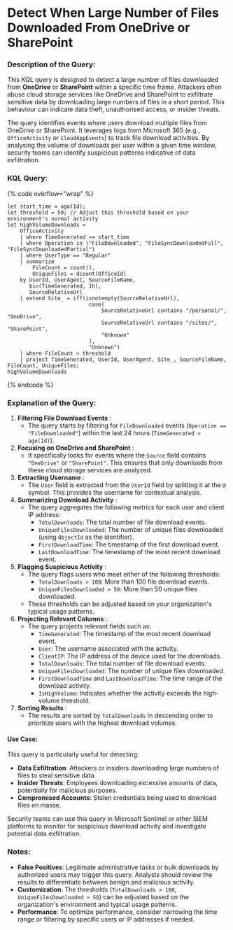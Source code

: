 # Detect When Large Number of Files Downloaded From OneDrive or SharePoint

### Description of the Query:

This KQL query is designed to detect a large number of files downloaded from **OneDrive** or **SharePoint** within a specific time frame. Attackers often abuse cloud storage services like OneDrive and SharePoint to exfiltrate sensitive data by downloading large numbers of files in a short period. This behaviour can indicate data theft, unauthorised access, or insider threats.

The query identifies events where users download multiple files from OneDrive or SharePoint. It leverages logs from Microsoft 365 (e.g., `OfficeActivity` or `CloudAppEvents`) to track file download activities. By analysing the volume of downloads per user within a given time window, security teams can identify suspicious patterns indicative of data exfiltration.

### KQL Query:

{% code overflow="wrap" %}
```kusto
let start_time = ago(1d);
let threshold = 50; // Adjust this threshold based on your environment's normal activity
let highVolumeDownloads = 
    OfficeActivity
    | where TimeGenerated >= start_time
    | where Operation in ("FileDownloaded", "FileSyncDownloadedFull", "FileSyncDownloadedPartial")
    | where UserType == "Regular"
    | summarize 
        FileCount = count(), 
        UniqueFiles = dcount(OfficeId) 
    by UserId, UserAgent, SourceFileName, 
       bin(TimeGenerated, 1h), 
       SourceRelativeUrl
    | extend Site_ = iff(isnotempty(SourceRelativeUrl), 
                          case(
                              SourceRelativeUrl contains "/personal/", "OneDrive",
                              SourceRelativeUrl contains "/sites/", "SharePoint",
                              "Unknown"
                          ), 
                          "Unknown")
    | where FileCount > threshold
    | project TimeGenerated, UserId, UserAgent, Site_, SourceFileName, FileCount, UniqueFiles;
highVolumeDownloads
```
{% endcode %}

### Explanation of the Query:

1. **Filtering File Download Events** :
   * The query starts by filtering for `FileDownloaded` events (`Operation == "FileDownloaded"`) within the last 24 hours (`TimeGenerated > ago(1d)`).
2. **Focusing on OneDrive and SharePoint** :
   * It specifically looks for events where the `Source` field contains `"OneDrive"` or `"SharePoint"`. This ensures that only downloads from these cloud storage services are analyzed.
3. **Extracting Username** :
   * The `User` field is extracted from the `UserId` field by splitting it at the `@` symbol. This provides the username for contextual analysis.
4. **Summarizing Download Activity** :
   * The query aggregates the following metrics for each user and client IP address:
     * `TotalDownloads`: The total number of file download events.
     * `UniqueFilesDownloaded`: The number of unique files downloaded (using `ObjectId` as the identifier).
     * `FirstDownloadTime`: The timestamp of the first download event.
     * `LastDownloadTime`: The timestamp of the most recent download event.
5. **Flagging Suspicious Activity** :
   * The query flags users who meet either of the following thresholds:
     * `TotalDownloads > 100`: More than 100 file download events.
     * `UniqueFilesDownloaded > 50`: More than 50 unique files downloaded.
   * These thresholds can be adjusted based on your organization's typical usage patterns.
6. **Projecting Relevant Columns** :
   * The query projects relevant fields such as:
     * `TimeGenerated`: The timestamp of the most recent download event.
     * `User`: The username associated with the activity.
     * `ClientIP`: The IP address of the device used for the downloads.
     * `TotalDownloads`: The total number of file download events.
     * `UniqueFilesDownloaded`: The number of unique files downloaded.
     * `FirstDownloadTime` and `LastDownloadTime`: The time range of the download activity.
     * `IsHighVolume`: Indicates whether the activity exceeds the high-volume threshold.
7. **Sorting Results** :
   * The results are sorted by `TotalDownloads` in descending order to prioritize users with the highest download volumes.

#### Use Case:

This query is particularly useful for detecting:

* **Data Exfiltration**: Attackers or insiders downloading large numbers of files to steal sensitive data.
* **Insider Threats**: Employees downloading excessive amounts of data, potentially for malicious purposes.
* **Compromised Accounts**: Stolen credentials being used to download files en masse.

Security teams can use this query in Microsoft Sentinel or other SIEM platforms to monitor for suspicious download activity and investigate potential data exfiltration.

### Notes:

* **False Positives**: Legitimate administrative tasks or bulk downloads by authorized users may trigger this query. Analysts should review the results to differentiate between benign and malicious activity.
* **Customization**: The thresholds (`TotalDownloads > 100`, `UniqueFilesDownloaded > 50`) can be adjusted based on the organization's environment and typical usage patterns.
* **Performance**: To optimize performance, consider narrowing the time range or filtering by specific users or IP addresses if needed.
